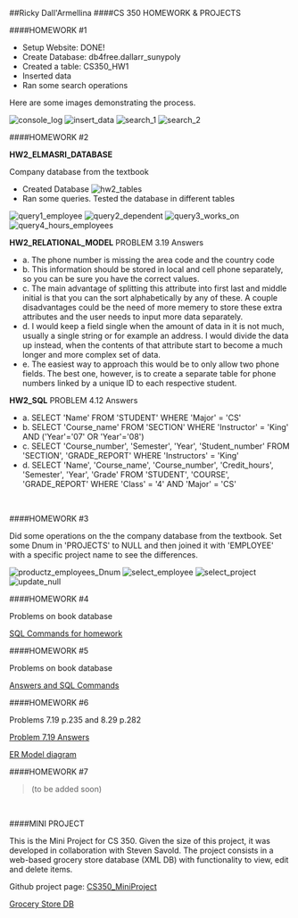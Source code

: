 ##Ricky Dall'Armellina
####CS 350 HOMEWORK & PROJECTS

<!-- homework sections -->

<!-- HOMEWORK #1 -->
####HOMEWORK #1

 * Setup Website: DONE!
 * Create Database: db4free.dallarr_sunypoly
 * Created a table: CS350_HW1
 * Inserted data
 * Ran some search operations

Here are some images demonstrating the process.

![console_log](hw1IMG01)
![insert_data](hw1IMG02)
![search_1](hw1IMG03)
![search_2](hw1IMG04)
<br/>

<!-- HOMEWORK #2 -->
####HOMEWORK #2

__HW2_ELMASRI_DATABASE__

Company database from the textbook

 * Created Database
 ![hw2_tables](hw2IMG01)
 * Ran some queries. Tested the database in different tables
 
 ![query1_employee](hw2IMG02)
 ![query2_dependent](hw2IMG03)
 ![query3_works_on](hw2IMG04)
 ![query4_hours_employees](hw2IMG05)
 
 __HW2_RELATIONAL_MODEL__
 PROBLEM 3.19 Answers

 * a. The phone number is missing the area code and the country code
 * b. This information should be stored in local and cell phone separately, so you can be sure you have the correct values.
 * c. The main advantage of splitting this attribute into first last and middle initial is that you can the sort alphabetically by any of these. A couple disadvantages could be the need of more memery to store these extra attributes and the user needs to input more data separately.
 * d. I would keep a field single when the amount of data in it is not much, usually a single string or for example an address. I would divide the data up instead, when the contents of that attribute start to become a much longer and more complex set of data.
 * e. The easiest way to approach this would be to only allow two phone fields. The best one, however, is to create a separate table for phone numbers linked by a unique ID to each respective student.

__HW2_SQL__
PROBLEM 4.12 Answers

 * a. SELECT 'Name' FROM 'STUDENT' WHERE 'Major' = 'CS'
 * b. SELECT 'Course_name' FROM 'SECTION' WHERE 'Instructor' = 'King' AND ('Year'='07' OR 'Year'='08')
 * c. SELECT 'Course_number', 'Semester', 'Year', 'Student_number' FROM 'SECTION', 'GRADE_REPORT' WHERE 'Instructors' = 'King'
 * d. SELECT 'Name', 'Course_name', 'Course_number', 'Credit_hours', 'Semester', 'Year', 'Grade' FROM 'STUDENT', 'COURSE', 'GRADE_REPORT' WHERE 'Class' = '4' AND 'Major' = 'CS'
<br/>

<!-- HOMEWORK #3 -->
####HOMEWORK #3

Did some operations on the the company database from the textbook. Set some Dnum in 'PROJECTS' to NULL and then joined it with 'EMPLOYEE' with a specific project name to see the differences.

![productz_employees_Dnum](hw3IMG01)
![select_employee](hw3IMG02)
![select_project](hw3IMG03)
![update_null](hw3IMG04)
<br/>

<!-- HOMEWORK #4 -->
####HOMEWORK #4

Problems on book database

[SQL Commands for homework](hw4file)
<br/>

<!-- HOMEWORK #5 -->
####HOMEWORK #5

Problems on book database

[Answers and SQL Commands](hw5file)
<br/>

<!-- HOMEWORK #6 -->
####HOMEWORK #6

Problems 7.19 p.235 and 8.29 p.282

[Problem 7.19 Answers](hw6file1)

[ER Model diagram](hw6file2)
<br/>

<!-- HOMEWORK #7 -->
####HOMEWORK #7

>(to be added soon)
<br/>

<!-- MINI PROJECT -->
####MINI PROJECT

This is the Mini Project for CS 350.
Given the size of this project, it was developed in collaboration with Steven Savold.
The project consists in a web-based grocery store database (XML DB) with functionality to view, edit and delete items.

Github project page: [CS350_MiniProject](https://github.com/rdall96/CS350_MiniProject)

[Grocery Store DB](https://web.cs.sunyit.edu/~dallarr/courses/cs350/mini_project/index.html)
